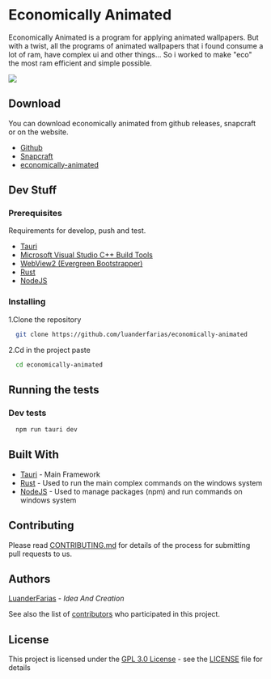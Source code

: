 # Economically Animated

Economically Animated is a program for applying animated wallpapers. But with a twist, all the programs of animated wallpapers that i found consume a lot of ram, have complex ui and other things... So i worked to make "eco" the most ram efficient and simple possible.

<a href="#">
  <img src="./demo.png">
</a>

## Download
You can download economically animated from github releases, snapcraft or on the website.
- [Github](https://github.com/luanderfarias/economically-animated/releases)
- [Snapcraft](https://www.example.com)
- [economically-animated](https://www.example.com)

## Dev Stuff

### Prerequisites
Requirements for develop, push and test.
- [Tauri](https://www.tauri.app)
- [Microsoft Visual Studio C++ Build Tools](https://visualstudio.microsoft.com/pt-br/visual-cpp-build-tools/)
- [WebView2 (Evergreen Bootstrapper)](https://developer.microsoft.com/en-us/microsoft-edge/webview2/#download-section)
- [Rust](https://www.rust-lang.org/tools/install)
- [NodeJS](https://nodejs.org/en/)

### Installing

1.Clone the repository

```sh
  git clone https://github.com/luanderfarias/economically-animated
```

2.Cd in the project paste

```sh
  cd economically-animated
```

## Running the tests

### Dev tests

```sh
  npm run tauri dev
```

## Built With
- [Tauri](https://www.tauri.app/) - Main Framework
- [Rust](https://www.rust-lang.org/) - Used to run the main complex commands on the windows system
- [NodeJS](https://nodejs.org/en/) - Used to manage packages (npm) and run commands on windows system

## Contributing

Please read [CONTRIBUTING.md](CONTRIBUTING.md) for details of the process for submitting pull requests to us.

## Authors
[LuanderFarias](https://github.com/LuanderFarias) - *Idea And Creation*

See also the list of
[contributors](https://github.com/luanderfarias/economically-animated/contributors)
who participated in this project.

## License

This project is licensed under the [GPL 3.0 License](LICENSE) - see the [LICENSE](LICENSE) file for
details
